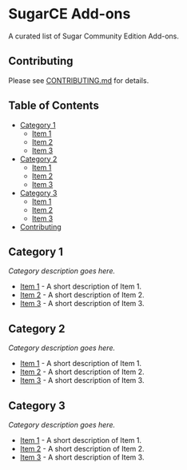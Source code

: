 # SugarCE Add-ons
A curated list of Sugar Community Edition Add-ons.

## Contributing
Please see [CONTRIBUTING.md](CONTRIBUTING.md) for details.

## Table of Contents
- [Category 1](#category-1)
    - [Item 1](#category-1-1)
    - [Item 2](#category-1-2)
    - [Item 3](#category-1-3)
- [Category 2](#category-2)
    - [Item 1](#category-2-1)
    - [Item 2](#category-2-2)
    - [Item 3](#category-2-3)
- [Category 3](#category-3)
    - [Item 1](#category-3-1)
    - [Item 2](#category-3-2)
    - [Item 3](#category-3-3)
- [Contributing](#contributing)

## Category 1
*Category description goes here.*

* [Item 1](http://example.com/) - A short description of Item 1.
* [Item 2](http://example.com/) - A short description of Item 2.
* [Item 3](http://example.com/) - A short description of Item 3.

## Category 2
*Category description goes here.*

* [Item 1](http://example.com/) - A short description of Item 1.
* [Item 2](http://example.com/) - A short description of Item 2.
* [Item 3](http://example.com/) - A short description of Item 3.

## Category 3
*Category description goes here.*

* [Item 1](http://example.com/) - A short description of Item 1.
* [Item 2](http://example.com/) - A short description of Item 2.
* [Item 3](http://example.com/) - A short description of Item 3.


